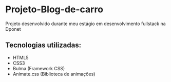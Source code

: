 # Projeto-Blog-de-carro
 Projeto desenvolvido durante meu estágio em desenvolvimento fullstack na Dponet

## Tecnologias utilizadas:
* HTML5
* CSS3
* Bulma (Framework CSS)
* Animate.css (Biblioteca de animações)
